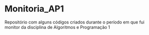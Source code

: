 # Monitoria_AP1
 Repositório com alguns códigos criados durante o período em que fui monitor da disciplina de Algoritmos e Programação 1
